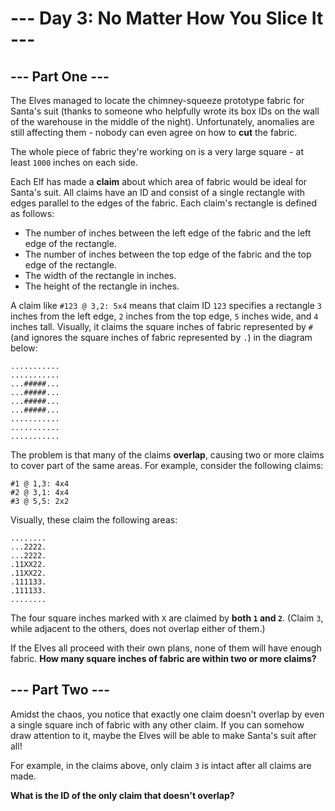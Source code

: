 # --- Day 3: No Matter How You Slice It ---

## --- Part One ---

The Elves managed to locate the chimney-squeeze prototype fabric for Santa's
suit (thanks to someone who helpfully wrote its box IDs on the wall of the
warehouse in the middle of the night). Unfortunately, anomalies are still
affecting them - nobody can even agree on how to **cut** the fabric.

The whole piece of fabric they're working on is a very large square - at least
`1000` inches on each side.

Each Elf has made a **claim** about which area of fabric would be ideal for
Santa's suit. All claims have an ID and consist of a single rectangle with
edges parallel to the edges of the fabric. Each claim's rectangle is defined as
follows:

- The number of inches between the left edge of the fabric and the left edge of
  the rectangle.
- The number of inches between the top edge of the fabric and the top edge of
  the rectangle.
- The width of the rectangle in inches.
- The height of the rectangle in inches.

A claim like `#123 @ 3,2: 5x4` means that claim ID `123` specifies a rectangle
`3` inches from the left edge, `2` inches from the top edge, `5` inches wide,
and `4` inches tall. Visually, it claims the square inches of fabric
represented by `#` (and ignores the square inches of fabric represented by `.`)
in the diagram below:

    ...........
    ...........
    ...#####...
    ...#####...
    ...#####...
    ...#####...
    ...........
    ...........
    ...........

The problem is that many of the claims **overlap**, causing two or more claims
to cover part of the same areas. For example, consider the following claims:

    #1 @ 1,3: 4x4
    #2 @ 3,1: 4x4
    #3 @ 5,5: 2x2

Visually, these claim the following areas:

    ........
    ...2222.
    ...2222.
    .11XX22.
    .11XX22.
    .111133.
    .111133.
    ........

The four square inches marked with `X` are claimed by **both `1` and `2`**.
(Claim `3`, while adjacent to the others, does not overlap either of them.)

If the Elves all proceed with their own plans, none of them will have enough
fabric. **How many square inches of fabric are within two or more claims?**

## --- Part Two ---

Amidst the chaos, you notice that exactly one claim doesn't overlap by even a
single square inch of fabric with any other claim. If you can somehow draw
attention to it, maybe the Elves will be able to make Santa's suit after all!

For example, in the claims above, only claim `3` is intact after all claims are
made.

**What is the ID of the only claim that doesn't overlap?**
